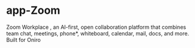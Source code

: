 # app-Zoom
Zoom Workplace , an AI-first, open collaboration platform that combines team chat, meetings, phone*, whiteboard, calendar, mail, docs, and more. Built for Oniro 
